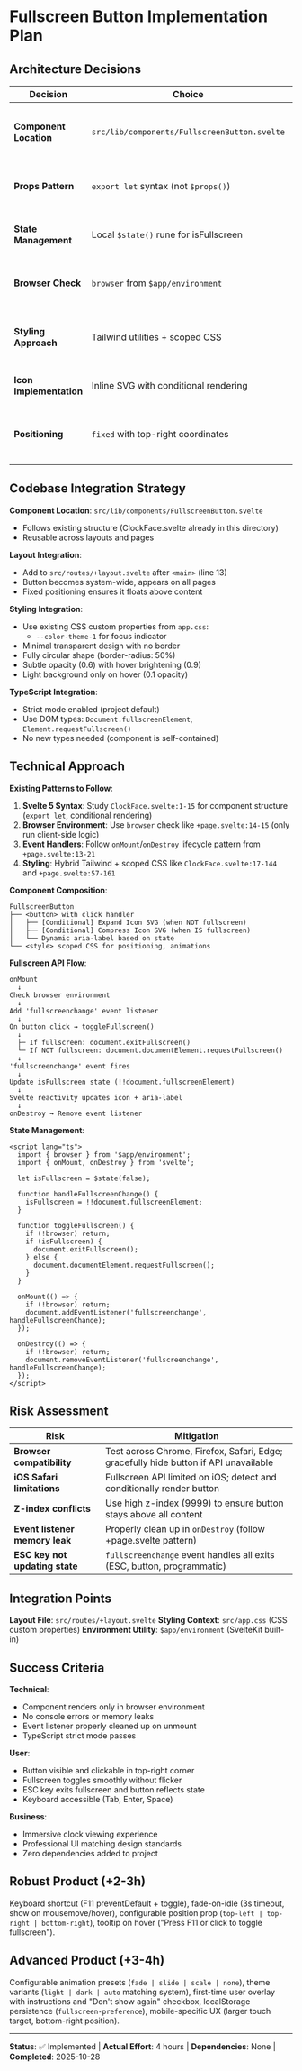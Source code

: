 # Fullscreen Button Implementation Plan

## Architecture Decisions

| Decision | Choice | Rationale |
|----------|--------|-----------|
| **Component Location** | `src/lib/components/FullscreenButton.svelte` | Reusable component follows existing ClockFace pattern |
| **Props Pattern** | `export let` syntax (not `$props()`) | Matches ClockFace.svelte style, minimal props needed |
| **State Management** | Local `$state()` rune for isFullscreen | Svelte 5 reactivity, no need for global store |
| **Browser Check** | `browser` from `$app/environment` | Consistent with +page.svelte pattern (lines 5, 14, 19) |
| **Styling Approach** | Tailwind utilities + scoped CSS | Hybrid pattern used throughout project (app.css + component styles) |
| **Icon Implementation** | Inline SVG with conditional rendering | No external icon library, keeps bundle small |
| **Positioning** | `fixed` with top-right coordinates | Non-intrusive, standard UI pattern, stays visible during scroll |

## Codebase Integration Strategy

**Component Location**: `src/lib/components/FullscreenButton.svelte`
- Follows existing structure (ClockFace.svelte already in this directory)
- Reusable across layouts and pages

**Layout Integration**:
- Add to `src/routes/+layout.svelte` after `<main>` (line 13)
- Button becomes system-wide, appears on all pages
- Fixed positioning ensures it floats above content

**Styling Integration**:
- Use existing CSS custom properties from `app.css`:
  - `--color-theme-1` for focus indicator
- Minimal transparent design with no border
- Fully circular shape (border-radius: 50%)
- Subtle opacity (0.6) with hover brightening (0.9)
- Light background only on hover (0.1 opacity)

**TypeScript Integration**:
- Strict mode enabled (project default)
- Use DOM types: `Document.fullscreenElement`, `Element.requestFullscreen()`
- No new types needed (component is self-contained)

## Technical Approach

**Existing Patterns to Follow**:
1. **Svelte 5 Syntax**: Study `ClockFace.svelte:1-15` for component structure (`export let`, conditional rendering)
2. **Browser Environment**: Use `browser` check like `+page.svelte:14-15` (only run client-side logic)
3. **Event Handlers**: Follow `onMount`/`onDestroy` lifecycle pattern from `+page.svelte:13-21`
4. **Styling**: Hybrid Tailwind + scoped CSS like `ClockFace.svelte:17-144` and `+page.svelte:57-161`

**Component Composition**:
```
FullscreenButton
├── <button> with click handler
│   ├── [Conditional] Expand Icon SVG (when NOT fullscreen)
│   ├── [Conditional] Compress Icon SVG (when IS fullscreen)
│   └── Dynamic aria-label based on state
└── <style> scoped CSS for positioning, animations
```

**Fullscreen API Flow**:
```
onMount
  ↓
Check browser environment
  ↓
Add 'fullscreenchange' event listener
  ↓
On button click → toggleFullscreen()
  ↓
  ├─ If fullscreen: document.exitFullscreen()
  └─ If NOT fullscreen: document.documentElement.requestFullscreen()
  ↓
'fullscreenchange' event fires
  ↓
Update isFullscreen state (!!document.fullscreenElement)
  ↓
Svelte reactivity updates icon + aria-label
  ↓
onDestroy → Remove event listener
```

**State Management**:
```svelte
<script lang="ts">
  import { browser } from '$app/environment';
  import { onMount, onDestroy } from 'svelte';

  let isFullscreen = $state(false);

  function handleFullscreenChange() {
    isFullscreen = !!document.fullscreenElement;
  }

  function toggleFullscreen() {
    if (!browser) return;
    if (isFullscreen) {
      document.exitFullscreen();
    } else {
      document.documentElement.requestFullscreen();
    }
  }

  onMount(() => {
    if (!browser) return;
    document.addEventListener('fullscreenchange', handleFullscreenChange);
  });

  onDestroy(() => {
    if (!browser) return;
    document.removeEventListener('fullscreenchange', handleFullscreenChange);
  });
</script>
```

## Risk Assessment

| Risk | Mitigation |
|------|-----------|
| **Browser compatibility** | Test across Chrome, Firefox, Safari, Edge; gracefully hide button if API unavailable |
| **iOS Safari limitations** | Fullscreen API limited on iOS; detect and conditionally render button |
| **Z-index conflicts** | Use high z-index (9999) to ensure button stays above all content |
| **Event listener memory leak** | Properly clean up in `onDestroy` (follow +page.svelte pattern) |
| **ESC key not updating state** | `fullscreenchange` event handles all exits (ESC, button, programmatic) |

## Integration Points

**Layout File**: `src/routes/+layout.svelte`
**Styling Context**: `src/app.css` (CSS custom properties)
**Environment Utility**: `$app/environment` (SvelteKit built-in)

## Success Criteria

**Technical**:
- Component renders only in browser environment
- No console errors or memory leaks
- Event listener properly cleaned up on unmount
- TypeScript strict mode passes

**User**:
- Button visible and clickable in top-right corner
- Fullscreen toggles smoothly without flicker
- ESC key exits fullscreen and button reflects state
- Keyboard accessible (Tab, Enter, Space)

**Business**:
- Immersive clock viewing experience
- Professional UI matching design standards
- Zero dependencies added to project

## Robust Product (+2-3h)

Keyboard shortcut (F11 preventDefault + toggle), fade-on-idle (3s timeout, show on mousemove/hover), configurable position prop (`top-left | top-right | bottom-right`), tooltip on hover ("Press F11 or click to toggle fullscreen").

## Advanced Product (+3-4h)

Configurable animation presets (`fade | slide | scale | none`), theme variants (`light | dark | auto` matching system), first-time user overlay with instructions and "Don't show again" checkbox, localStorage persistence (`fullscreen-preference`), mobile-specific UX (larger touch target, bottom-right position).

---

**Status**: ✅ Implemented | **Actual Effort**: 4 hours | **Dependencies**: None | **Completed**: 2025-10-28
